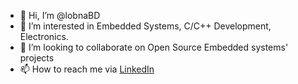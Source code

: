 - 👋 Hi, I’m @lobnaBD
- 👀 I’m interested in Embedded Systems, C/C++ Development, Electronics. 
- 💞️ I’m looking to collaborate on Open Source Embedded systems' projects 
- 📫 How to reach me via [LinkedIn](https://www.linkedin.com/in/lobna-ben-dhief-821973152/)


